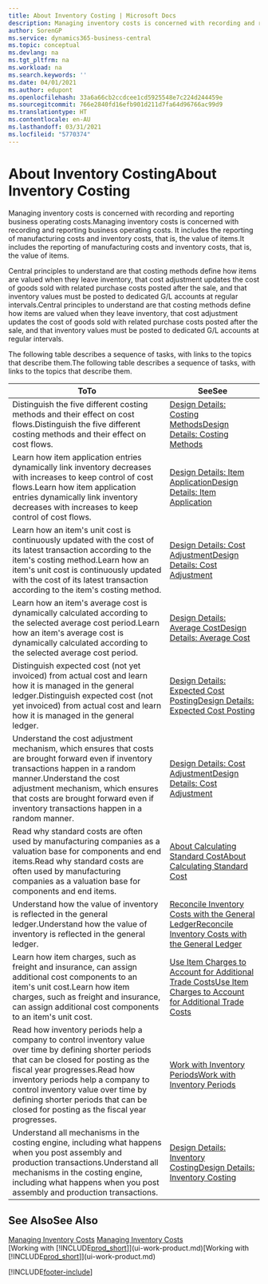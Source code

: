 ```yaml
---
title: About Inventory Costing | Microsoft Docs
description: Managing inventory costs is concerned with recording and reporting business operating costs. It includes the reporting of manufacturing costs and inventory costs, that is, the value of items.
author: SorenGP
ms.service: dynamics365-business-central
ms.topic: conceptual
ms.devlang: na
ms.tgt_pltfrm: na
ms.workload: na
ms.search.keywords: ''
ms.date: 04/01/2021
ms.author: edupont
ms.openlocfilehash: 33a6a66cb2ccdcee1cd5925548e7c224d244459e
ms.sourcegitcommit: 766e2840fd16efb901d211d7fa64d96766ac99d9
ms.translationtype: HT
ms.contentlocale: en-AU
ms.lasthandoff: 03/31/2021
ms.locfileid: "5770374"
---
```

# <a name="about-inventory-costing"></a><span data-ttu-id="3e8b8-104">About Inventory Costing</span><span class="sxs-lookup"><span data-stu-id="3e8b8-104">About Inventory Costing</span></span>
<span data-ttu-id="3e8b8-105">Managing inventory costs is concerned with recording and reporting business operating costs.</span><span class="sxs-lookup"><span data-stu-id="3e8b8-105">Managing inventory costs is concerned with recording and reporting business operating costs.</span></span> <span data-ttu-id="3e8b8-106">It includes the reporting of manufacturing costs and inventory costs, that is, the value of items.</span><span class="sxs-lookup"><span data-stu-id="3e8b8-106">It includes the reporting of manufacturing costs and inventory costs, that is, the value of items.</span></span>  

 <span data-ttu-id="3e8b8-107">Central principles to understand are that costing methods define how items are valued when they leave inventory, that cost adjustment updates the cost of goods sold with related purchase costs posted after the sale, and that inventory values must be posted to dedicated G/L accounts at regular intervals.</span><span class="sxs-lookup"><span data-stu-id="3e8b8-107">Central principles to understand are that costing methods define how items are valued when they leave inventory, that cost adjustment updates the cost of goods sold with related purchase costs posted after the sale, and that inventory values must be posted to dedicated G/L accounts at regular intervals.</span></span>  

 <span data-ttu-id="3e8b8-108">The following table describes a sequence of tasks, with links to the topics that describe them.</span><span class="sxs-lookup"><span data-stu-id="3e8b8-108">The following table describes a sequence of tasks, with links to the topics that describe them.</span></span>   

|<span data-ttu-id="3e8b8-109">**To**</span><span class="sxs-lookup"><span data-stu-id="3e8b8-109">**To**</span></span>|<span data-ttu-id="3e8b8-110">**See**</span><span class="sxs-lookup"><span data-stu-id="3e8b8-110">**See**</span></span>|  
|------------|-------------|  
|<span data-ttu-id="3e8b8-111">Distinguish the five different costing methods and their effect on cost flows.</span><span class="sxs-lookup"><span data-stu-id="3e8b8-111">Distinguish the five different costing methods and their effect on cost flows.</span></span>|[<span data-ttu-id="3e8b8-112">Design Details: Costing Methods</span><span class="sxs-lookup"><span data-stu-id="3e8b8-112">Design Details: Costing Methods</span></span>](design-details-costing-methods.md)|  
|<span data-ttu-id="3e8b8-113">Learn how item application entries dynamically link inventory decreases with increases to keep control of cost flows.</span><span class="sxs-lookup"><span data-stu-id="3e8b8-113">Learn how item application entries dynamically link inventory decreases with increases to keep control of cost flows.</span></span>|[<span data-ttu-id="3e8b8-114">Design Details: Item Application</span><span class="sxs-lookup"><span data-stu-id="3e8b8-114">Design Details: Item Application</span></span>](design-details-item-application.md)|  
|<span data-ttu-id="3e8b8-115">Learn how an item's unit cost is continuously updated with the cost of its latest transaction according to the item's costing method.</span><span class="sxs-lookup"><span data-stu-id="3e8b8-115">Learn how an item's unit cost is continuously updated with the cost of its latest transaction according to the item's costing method.</span></span>|[<span data-ttu-id="3e8b8-116">Design Details: Cost Adjustment</span><span class="sxs-lookup"><span data-stu-id="3e8b8-116">Design Details: Cost Adjustment</span></span>](design-details-cost-adjustment.md)|  
|<span data-ttu-id="3e8b8-117">Learn how an item's average cost is dynamically calculated according to the selected average cost period.</span><span class="sxs-lookup"><span data-stu-id="3e8b8-117">Learn how an item's average cost is dynamically calculated according to the selected average cost period.</span></span>|[<span data-ttu-id="3e8b8-118">Design Details: Average Cost</span><span class="sxs-lookup"><span data-stu-id="3e8b8-118">Design Details: Average Cost</span></span>](design-details-average-cost.md)|  
|<span data-ttu-id="3e8b8-119">Distinguish expected cost (not yet invoiced) from actual cost and learn how it is managed in the general ledger.</span><span class="sxs-lookup"><span data-stu-id="3e8b8-119">Distinguish expected cost (not yet invoiced) from actual cost and learn how it is managed in the general ledger.</span></span>|[<span data-ttu-id="3e8b8-120">Design Details: Expected Cost Posting</span><span class="sxs-lookup"><span data-stu-id="3e8b8-120">Design Details: Expected Cost Posting</span></span>](design-details-expected-cost-posting.md)|  
|<span data-ttu-id="3e8b8-121">Understand the cost adjustment mechanism, which ensures that costs are brought forward even if inventory transactions happen in a random manner.</span><span class="sxs-lookup"><span data-stu-id="3e8b8-121">Understand the cost adjustment mechanism, which ensures that costs are brought forward even if inventory transactions happen in a random manner.</span></span>|[<span data-ttu-id="3e8b8-122">Design Details: Cost Adjustment</span><span class="sxs-lookup"><span data-stu-id="3e8b8-122">Design Details: Cost Adjustment</span></span>](design-details-cost-adjustment.md)|  
|<span data-ttu-id="3e8b8-123">Read why standard costs are often used by manufacturing companies as a valuation base for components and end items.</span><span class="sxs-lookup"><span data-stu-id="3e8b8-123">Read why standard costs are often used by manufacturing companies as a valuation base for components and end items.</span></span>|[<span data-ttu-id="3e8b8-124">About Calculating Standard Cost</span><span class="sxs-lookup"><span data-stu-id="3e8b8-124">About Calculating Standard Cost</span></span>](finance-about-calculating-standard-cost.md)|  
|<span data-ttu-id="3e8b8-125">Understand how the value of inventory is reflected in the general ledger.</span><span class="sxs-lookup"><span data-stu-id="3e8b8-125">Understand how the value of inventory is reflected in the general ledger.</span></span>|[<span data-ttu-id="3e8b8-126">Reconcile Inventory Costs with the General Ledger</span><span class="sxs-lookup"><span data-stu-id="3e8b8-126">Reconcile Inventory Costs with the General Ledger</span></span>](finance-how-to-post-inventory-costs-to-the-general-ledger.md)|  
|<span data-ttu-id="3e8b8-127">Learn how item charges, such as freight and insurance, can assign additional cost components to an item's unit cost.</span><span class="sxs-lookup"><span data-stu-id="3e8b8-127">Learn how item charges, such as freight and insurance, can assign additional cost components to an item's unit cost.</span></span>|[<span data-ttu-id="3e8b8-128">Use Item Charges to Account for Additional Trade Costs</span><span class="sxs-lookup"><span data-stu-id="3e8b8-128">Use Item Charges to Account for Additional Trade Costs</span></span>](payables-how-assign-item-charges.md)|  
|<span data-ttu-id="3e8b8-129">Read how inventory periods help a company to control inventory value over time by defining shorter periods that can be closed for posting as the fiscal year progresses.</span><span class="sxs-lookup"><span data-stu-id="3e8b8-129">Read how inventory periods help a company to control inventory value over time by defining shorter periods that can be closed for posting as the fiscal year progresses.</span></span>|[<span data-ttu-id="3e8b8-130">Work with Inventory Periods</span><span class="sxs-lookup"><span data-stu-id="3e8b8-130">Work with Inventory Periods</span></span>](finance-how-to-work-with-inventory-periods.md)|  
|<span data-ttu-id="3e8b8-131">Understand all mechanisms in the costing engine, including what happens when you post assembly and production transactions.</span><span class="sxs-lookup"><span data-stu-id="3e8b8-131">Understand all mechanisms in the costing engine, including what happens when you post assembly and production transactions.</span></span>|[<span data-ttu-id="3e8b8-132">Design Details: Inventory Costing</span><span class="sxs-lookup"><span data-stu-id="3e8b8-132">Design Details: Inventory Costing</span></span>](design-details-inventory-costing.md)|  

## <a name="see-also"></a><span data-ttu-id="3e8b8-133">See Also</span><span class="sxs-lookup"><span data-stu-id="3e8b8-133">See Also</span></span>
<span data-ttu-id="3e8b8-134">[Managing Inventory Costs](finance-manage-inventory-costs.md)  </span><span class="sxs-lookup"><span data-stu-id="3e8b8-134">[Managing Inventory Costs](finance-manage-inventory-costs.md)  </span></span>  
<span data-ttu-id="3e8b8-135">[Working with [!INCLUDE[prod_short](includes/prod_short.md)]](ui-work-product.md)</span><span class="sxs-lookup"><span data-stu-id="3e8b8-135">[Working with [!INCLUDE[prod_short](includes/prod_short.md)]](ui-work-product.md)</span></span>


[!INCLUDE[footer-include](includes/footer-banner.md)]